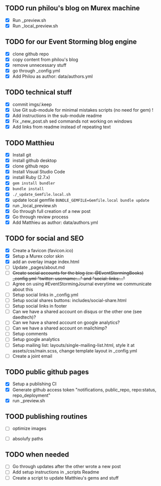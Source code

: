 ## TODO run philou's blog on Murex machine
- [X] Run _preview.sh
- [X] Run _local_preview.sh

## TODO for our Event Storming blog engine
- [X] clone github repo
- [X] copy content from philou's blog
- [X] remove unnecessary stuff
- [X] go through _config.yml
- [X] Add Philou as author: data/authors.yml

## TODO technical stuff
- [X] commit imgs/.keep
- [X] Use Git sub-module for minimal mistakes scripts (no need for gem) !
- [X] Add instructions in the sub-module readme
- [X] Fix _new_post.sh sed commands not working on windows
- [X] Add links from readme instead of repeating text

## TODO Matthieu
- [X] Install git
- [X] install github desktop
- [X] clone github repo
- [X] Install Visual Studio Code
- [X] install Ruby (2.7.x)
- [X] `gem install bundler`
- [X] `bundle install`
- [X] `./_update_Gemfile.local.sh`
- [X] update local gemfile `BUNDLE_GEMFILE=Gemfile.local bundle update`
- [X] run _local_preview.sh
- [X] Go through full creation of a new post
- [X] Go through review process
- [X] Add Matthieu as author: data/authors.yml

## TODO for social and SEO
- [X] Create a favicon (favicon.ico)
- [X] Setup a Murex color skin
- [X] add an overlay image index.html
- [ ] Update _pages/about.md
- [ ] ~~Create social accounts for the blog (ex: @EventStormingBooks) _config.yml "twitter: username:..." and "social: links:..."~~
- [ ] Agree on using #EventStormingJournal everytime we communicate about this
- [ ] Setup social links in _config.yml
- [ ] Setup social shares buttons: includes/social-share.html 
- [ ] Setup social links in footer
- [ ] Can we have a shared account on disqus or the other one (see daedtech)?
- [ ] Can we have a shared account on google analytics?
- [ ] Can we have a shared account on mailchimp?
- [ ] Setup comments
- [ ] Setup google analytics
- [ ] Setup mailing list: layouts/single-mailing-list.html, style it at assets/css/main.scss, change template layout in _config.yml
- [ ] Create a joint email

## TODO public github pages
- [X] Setup a publishing CI
- [X] Generate github access token "notifications, public_repo, repo:status, repo_deployment"
- [X] run _preview.sh

## TOOD publishing routines
- [ ] optimize images
- [ ] absolufy paths


## TODO when needed
- [ ] Go through updates after the other wrote a new post
- [ ] Add setup instructions in _scripts Readme
- [ ] Create a script to update Matthieu's gems and stuff
